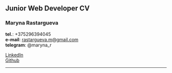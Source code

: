 ## Junior Web Developer CV    

### Maryna Rastargueva    

**tel.**: +375296394045  
**e-mail**: rastargueva.m@gmail.com  
**telegram**: @maryna_r  

[LinkedIn](https://www.linkedin.com/in/marina-rastorgueva-22aa0b42/)    
[Github](https://github.com/maryna-js)      

***